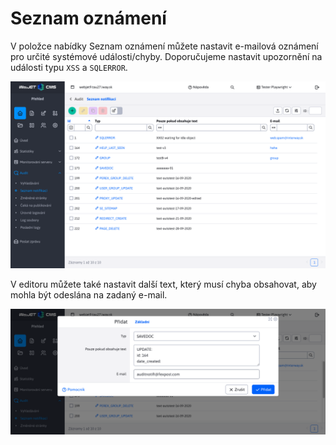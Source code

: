 # Seznam oznámení

V položce nabídky Seznam oznámení můžete nastavit e-mailová oznámení pro určité systémové události/chyby. Doporučujeme nastavit upozornění na události typu `XSS` a `SQLERROR`.

![](audit-notification.png)

V editoru můžete také nastavit další text, který musí chyba obsahovat, aby mohla být odeslána na zadaný e-mail.

![](audit-notification-editor.png)
